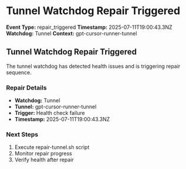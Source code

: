 # Tunnel Watchdog Repair Triggered

**Event Type:** repair_triggered
**Timestamp:** 2025-07-11T19:00:43.3NZ
**Watchdog:** Tunnel
**Context:** gpt-cursor-runner-tunnel


## Tunnel Watchdog Repair Triggered

The tunnel watchdog has detected health issues and is triggering repair sequence.

### Repair Details
- **Watchdog:** Tunnel
- **Tunnel:** gpt-cursor-runner-tunnel
- **Trigger:** Health check failure
- **Timestamp:** 2025-07-11T19:00:43.3NZ

### Next Steps
1. Execute repair-tunnel.sh script
2. Monitor repair progress
3. Verify health after repair


